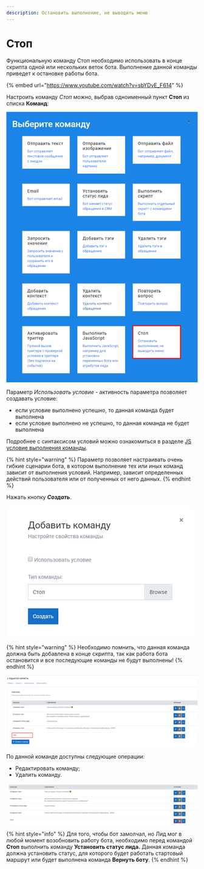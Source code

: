 ```yaml
---
description: Остановить выполнение, не выводить меню
---
```


# Стоп

Функциональную команду Стоп необходимо использовать в конце скрипта одной или нескольких веток бота. Выполнение данной команды приведет к остановке работы бота.

{% embed url="https://www.youtube.com/watch?v=sbYDvE_F614" %}

Настроить команду _Стоп_  можно, выбрав одноименный пункт **Стоп** из списка **Команд**:

![Список команд](<../.gitbook/assets/izobrazhenie (55).png>)

Параметр _Использовать условие_ - активность параметра позволяет создавать условие:

* если условие выполнено успешно, то данная команда будет выполнена
* если условие выполнено не успешно, то данная команда не будет выполнена

Подробнее с синтаксисом условий можно ознакомиться в разделе [JS условие выполнения команды](https://metabot.gitbook.io/documentation/sintaksis-js-skripta-s-usloviem/js-uslovie-vypolneniya-komandy).

{% hint style="warning" %}
Параметр позволяет настраивать очень гибкие сценарии бота, в котором выполнение тех или иных команд зависит от выполнения условий. Например, зависит определенных действий пользователя или от полученных от него данных.
{% endhint %}

‌Нажать кнопку _**Создать**_.

![Настройка свойств команды](<../.gitbook/assets/image (84).png>)

{% hint style="warning" %}
Необходимо помнить, что данная команда должна быть добавлена в конце скрипта, так как работа бота остановится и все последующие команды не будут выполнены!&#x20;
{% endhint %}

![Команда в редакторе скриптов](<../.gitbook/assets/image (5).png>)

По данной команде доступны следующие операции:

* Редактировать команду;
* Удалить команду.

![Операции для команды "Стоп"](<../.gitbook/assets/image (131).png>)

{% hint style="info" %}
Для того, чтобы бот замолчал, но Лид мог в любой момент возобновить работу бота, необходимо перед командой **Стоп** выполнить команду **Установить статус лида.** Данная команда должна установить статус, для которого будет работать стартовый маршрут или будет выполнена команда **Вернуть боту**.
{% endhint %}
